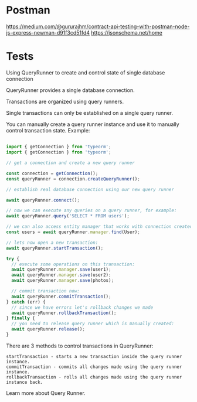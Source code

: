 # Postman

https://medium.com/@gururajhm/contract-api-testing-with-postman-node-js-express-newman-d91f3cd51fd4
https://jsonschema.net/home

# Tests

Using QueryRunner to create and control state of single database connection

QueryRunner provides a single database connection.

Transactions are organized using query runners.

Single transactions can only be established on a single query runner.

You can manually create a query runner instance and use it to manually control transaction state. Example:

##

```javascript
import { getConnection } from 'typeorm';
import { getConnection } from 'typeorm';

// get a connection and create a new query runner

const connection = getConnection();
const queryRunner = connection.createQueryRunner();

// establish real database connection using our new query runner

await queryRunner.connect();

// now we can execute any queries on a query runner, for example:
await queryRunner.query('SELECT * FROM users');

// we can also access entity manager that works with connection created by a query runner:
const users = await queryRunner.manager.find(User);

// lets now open a new transaction:
await queryRunner.startTransaction();

try {
  // execute some operations on this transaction:
  await queryRunner.manager.save(user1);
  await queryRunner.manager.save(user2);
  await queryRunner.manager.save(photos);

  // commit transaction now:
  await queryRunner.commitTransaction();
} catch (err) {
  // since we have errors let's rollback changes we made
  await queryRunner.rollbackTransaction();
} finally {
  // you need to release query runner which is manually created:
  await queryRunner.release();
}
```

There are 3 methods to control transactions in QueryRunner:

    startTransaction - starts a new transaction inside the query runner instance.
    commitTransaction - commits all changes made using the query runner instance.
    rollbackTransaction - rolls all changes made using the query runner instance back.

Learn more about Query Runner.
